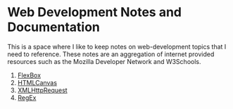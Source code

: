 # Web Development Notes and Documentation

This is a space where I like to keep notes on web-development topics that I need to reference.  These notes are an aggregation of internet provided resources such as the Mozilla Developer Network and W3Schools.

1. [FlexBox](/FlexBox)
1. [HTMLCanvas](/HTMLCanvas)
1. [XMLHttpRequest](/XMLHttpRequest)
1. [RegEx](/RegEx.md)